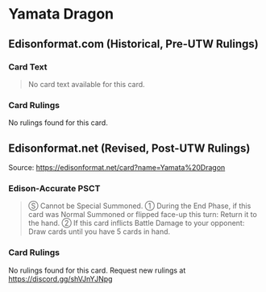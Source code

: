 # Yamata Dragon

## Edisonformat.com (Historical, Pre-UTW Rulings)

### Card Text

> No card text available for this card.

### Card Rulings

No rulings found for this card.

## Edisonformat.net (Revised, Post-UTW Rulings)

Source: https://edisonformat.net/card?name=Yamata%20Dragon

### Edison-Accurate PSCT

> Ⓢ Cannot be Special Summoned.
> ① During the End Phase, if this card was Normal Summoned or flipped face-up this turn: Return it to the hand.
> ② If this card inflicts Battle Damage to your opponent: Draw cards until you have 5 cards in hand.

### Card Rulings

No rulings found for this card. Request new rulings at https://discord.gg/shVJnYJNpg
            